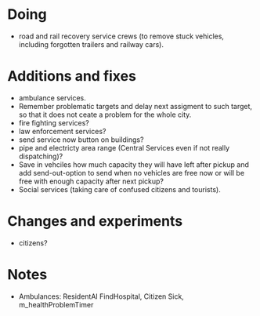 # Doing

- road and rail recovery service crews (to remove stuck vehicles, including forgotten trailers and railway cars).

# Additions and fixes

- ambulance services.
- Remember problematic targets and delay next assigment to such target, so that it does not ceate a problem for the whole city.
- fire fighting services?
- law enforcement services?
- send service now button on buildings?
- pipe and electricty area range (Central Services even if not really dispatching)?
- Save in vehciles how much capacity they will have left after pickup and add send-out-option to send when no vehicles are free now or will be free with enough capacity after next pickup?
- Social services (taking care of confused citizens and tourists).

# Changes and experiments

- citizens?

# Notes

- Ambulances: ResidentAI FindHospital, Citizen Sick, m_healthProblemTimer